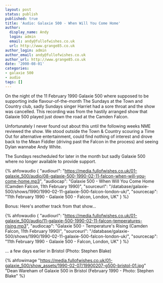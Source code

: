 ```yaml
---
layout: post
status: publish
published: true
title: 'Audio: Galaxie 500 - When Will You Come Home'
author:
  display_name: Andy
  login: admin
  email: andy@fullofwishes.co.uk
  url: http://www.grange85.co.uk
author_login: admin
author_email: andy@fullofwishes.co.uk
author_url: http://www.grange85.co.uk
date: '2000-08-01'
categories:
- galaxie 500
- audio
tags: []
---
```

On the night of the 11 February 1990 Galaxie 500 where supposed to be
supporting indie flavour-of-the-month The Sundays at the Town and Country
club, sadly Sundays singer Harriet had a sore throat and the show was
cancelled. This recording was from the hastily arranged show that Galaxie 500
played just down the road at the Camden Falcon.

Unfortunately I never found out about this until the following weeks NME
reviewed the show. We stood outside the Town & Country scouring a Time Out for
alternative entertainment, could find nothing of interest and drove back to
the Mean Fiddler (driving past the Falcon in the process) and seeing Dylan 
wannabe Andy White.

The Sundays rescheduled for later in the month but sadly Galaxie 500 where no
longer available to provide support.

 {% ahfowaudio {
  "audiourl": "https://media.fullofwishes.co.uk/01-galaxie_500/audio/08-galaxie-500-1990-02-11-falcon-when-will-you-come-home.mp3",
  "audiocap": "Galaxie 500 - When Will You Come Home (Camden Falcon, 11th February 1990)",
  "sourceurl": "/database/galaxie-500/shows/1990/1990-02-11-galaxie-500-falcon-london-uk/",
  "sourcecap": "11th February 1990 - Galaxie 500 - Falcon, London, UK"
  } %}

Bonus: Here's another track from that show...

 {% ahfowaudio {
  "audiourl": "https://media.fullofwishes.co.uk/01-galaxie_500/audio/11-galaxie-500-1990-02-11-falcon-temperatures-rising.mp3",
  "audiocap": "Galaxie 500 - Temperature's Rising (Camden Falcon, 11th February 1990)",
  "sourceurl": "/database/galaxie-500/shows/1990/1990-02-11-galaxie-500-falcon-london-uk/",
  "sourcecap": "11th February 1990 - Galaxie 500 - Falcon, London, UK"
  } %}


... a few days earlier in Bristol (Photo: Stephen Blake)

{% ahfowimage "https://media.fullofwishes.co.uk/01-galaxie_500/show_assets/1990-02-07/19900207-g500-bristol-01.jpg" "Dean Wareham of Galaxie 500 in Bristol (February 1990 - Photo: Stephen Blake" %}
